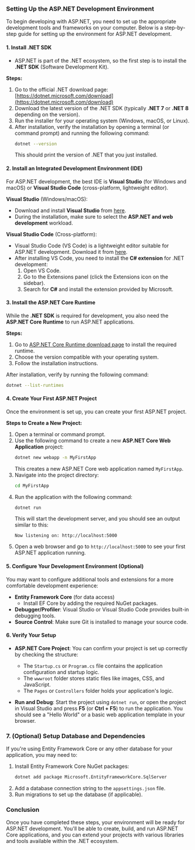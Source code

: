 ### Setting Up the ASP.NET Development Environment

To begin developing with ASP.NET, you need to set up the appropriate development tools and frameworks on your computer. Below is a step-by-step guide for setting up the environment for ASP.NET development.

#### 1. **Install .NET SDK**
   - ASP.NET is part of the .NET ecosystem, so the first step is to install the **.NET SDK** (Software Development Kit).
   
   **Steps:**
   1. Go to the official .NET download page: [https://dotnet.microsoft.com/download](https://dotnet.microsoft.com/download)
   2. Download the latest version of the .NET SDK (typically **.NET 7** or **.NET 8** depending on the version).
   3. Run the installer for your operating system (Windows, macOS, or Linux).
   4. After installation, verify the installation by opening a terminal (or command prompt) and running the following command:
      ```bash
      dotnet --version
      ```
      This should print the version of .NET that you just installed.

#### 2. **Install an Integrated Development Environment (IDE)**
   For ASP.NET development, the best IDE is **Visual Studio** (for Windows and macOS) or **Visual Studio Code** (cross-platform, lightweight editor). 

   **Visual Studio** (Windows/macOS):
   - Download and install **Visual Studio** from [here](https://visualstudio.microsoft.com/).
   - During the installation, make sure to select the **ASP.NET and web development** workload.
   
   **Visual Studio Code** (Cross-platform):
   - Visual Studio Code (VS Code) is a lightweight editor suitable for ASP.NET development. Download it from [here](https://code.visualstudio.com/).
   - After installing VS Code, you need to install the **C# extension** for .NET development:
     1. Open VS Code.
     2. Go to the Extensions panel (click the Extensions icon on the sidebar).
     3. Search for **C#** and install the extension provided by Microsoft.

#### 3. **Install the ASP.NET Core Runtime**
   While the **.NET SDK** is required for development, you also need the **ASP.NET Core Runtime** to run ASP.NET applications.

   **Steps:**
   1. Go to [ASP.NET Core Runtime download page](https://dotnet.microsoft.com/download/dotnet) to install the required runtime.
   2. Choose the version compatible with your operating system.
   3. Follow the installation instructions.

   After installation, verify by running the following command:
   ```bash
   dotnet --list-runtimes
   ```

#### 4. **Create Your First ASP.NET Project**
   Once the environment is set up, you can create your first ASP.NET project.

   **Steps to Create a New Project:**
   1. Open a terminal or command prompt.
   2. Use the following command to create a new **ASP.NET Core Web Application** project:
      ```bash
      dotnet new webapp -n MyFirstApp
      ```
      This creates a new ASP.NET Core web application named `MyFirstApp`.
   3. Navigate into the project directory:
      ```bash
      cd MyFirstApp
      ```
   4. Run the application with the following command:
      ```bash
      dotnet run
      ```
      This will start the development server, and you should see an output similar to this:
      ```
      Now listening on: http://localhost:5000
      ```
   5. Open a web browser and go to `http://localhost:5000` to see your first ASP.NET application running.

#### 5. **Configure Your Development Environment (Optional)**
   You may want to configure additional tools and extensions for a more comfortable development experience:
   
   - **Entity Framework Core** (for data access)
     - Install EF Core by adding the required NuGet packages.
   - **Debugger/Profiler**: Visual Studio or Visual Studio Code provides built-in debugging tools.
   - **Source Control**: Make sure Git is installed to manage your source code.

#### 6. **Verify Your Setup**
   - **ASP.NET Core Project**: You can confirm your project is set up correctly by checking the structure:
     - The `Startup.cs` or `Program.cs` file contains the application configuration and startup logic.
     - The `wwwroot` folder stores static files like images, CSS, and JavaScript.
     - The `Pages` or `Controllers` folder holds your application's logic.
   
   - **Run and Debug**: Start the project using `dotnet run`, or open the project in Visual Studio and press **F5** (or **Ctrl + F5**) to run the application. You should see a "Hello World" or a basic web application template in your browser.

### 7. **(Optional) Setup Database and Dependencies**
   If you're using Entity Framework Core or any other database for your application, you may need to:
   1. Install Entity Framework Core NuGet packages:
      ```bash
      dotnet add package Microsoft.EntityFrameworkCore.SqlServer
      ```
   2. Add a database connection string to the `appsettings.json` file.
   3. Run migrations to set up the database (if applicable).

### Conclusion
Once you have completed these steps, your environment will be ready for ASP.NET development. You'll be able to create, build, and run ASP.NET Core applications, and you can extend your projects with various libraries and tools available within the .NET ecosystem.
